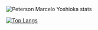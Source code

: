 ![Peterson Marcelo Yoshioka stats](https://github-readme-stats.vercel.app/api?username=marceloyoshioka&show_icons=true&theme=tokyonight)

[![Top Langs](https://github-readme-stats.vercel.app/api/top-langs/?username=marceloyoshioka&layout=compact)](https://github.com/marceloyoshioka)



<!--

### Hi there 👋

<a href="https://www.linkedin.com/in/marcelo-yoshioka/" target="_blank">
  <img align="center" alt="peterson_linkedin" height="30" width="40" src="https://cdn.jsdelivr.net/gh/devicons/devicon/icons/linkedin/linkedin-plain.svg" style="max-width: 100%;" />
</a>

My Skills
  <img align="center" alt="peterson_linkedin" height="30" width="40" src="https://cdn.jsdelivr.net/gh/devicons/devicon/icons/spring/spring-plain.svg" style="max-width: 100%;" />
  <img align="center" alt="peterson_linkedin" height="30" width="40" src="https://cdn.jsdelivr.net/gh/devicons/devicon/icons/mysql/mysql-original-wordmark.svg" style="max-width: 100%;" />

**marceloyoshioka/marceloyoshioka** is a ✨ _special_ ✨ repository because its `README.md` (this file) appears on your GitHub profile.

Here are some ideas to get you started:

- 🔭 I’m currently working on ...
- 🌱 I’m currently learning ...
- 👯 I’m looking to collaborate on ...
- 🤔 I’m looking for help with ...
- 💬 Ask me about ...
- 📫 How to reach me: ...
- 😄 Pronouns: ...
- ⚡ Fun fact: ...
-->
